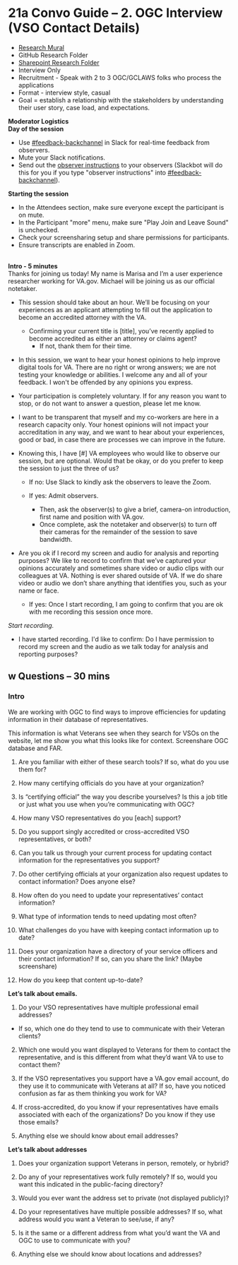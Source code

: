 # 21a Convo Guide – 2. OGC Interview (VSO Contact Details)
&#x20;

- [Research Mural](https://app.mural.co/t/departmentofveteransaffairs9999/m/departmentofveteransaffairs9999/1747745421512/ac1f8973c22f3741f694c3ad5f7df38343e82a2b?sender=u4c8b6076357da42993941037)&#x20;
- GitHub Research Folder
- [Sharepoint Research Folder](https://dvagov.sharepoint.com/:f:/r/sites/vaabdvro/Shared%20Documents/0%20-%20Benefits%20Portfolio%20-%20General/Research%20Recordings%20-%20Veteran-Staff-VSO/2025-06-ARM%20Form21a%20Prototype%20User%20test?csf=1\&web=1\&e=OouQDe)&#x20;
- Interview Only
- Recruitment - Speak with 2 to 3 OGC/GCLAWS folks who process the applications
- Format - interview style, casual
- Goal = establish a relationship with the stakeholders by understanding their user story, case load, and expectations.

****Moderator Logistics**** \
****Day of the session****&#x20;

- Use [#feedback-backchannel](https://dsva.slack.com/messages/C40B45NJK/details/) in Slack for real-time feedback from observers.&#x20;
- Mute your Slack notifications.
- Send out the [observer instructions](https://depo-platform-documentation.scrollhelp.site/research-design/Observer-guidelines.1622311177.html) to your observers (Slackbot will do this for you if you type "observer instructions" into [#feedback-backchannel](https://dsva.slack.com/channels/feedback-backchannel)).

****Starting the session****&#x20;

- In the Attendees section, make sure everyone except the participant is on mute.
- In the Participant "more" menu, make sure "Play Join and Leave Sound" is unchecked.
- Check your screensharing setup and share permissions for participants.
- Ensure transcripts are enabled in Zoom.

\
****Intro - 5 minutes**** \
Thanks for joining us today! My name is Marisa and I’m a user experience researcher working for VA.gov. Michael will be joining us as our official notetaker.

- This session should take about an hour. We’ll be focusing on your experiences as an applicant attempting to fill out the application to become an accredited attorney with the VA.
  - Confirming your current title is \[title], you’ve recently applied to become accredited as either an attorney or claims agent?
    - If not, thank them for their time.

- In this session, we want to hear your honest opinions to help improve digital tools for VA. There are no right or wrong answers; we are not testing your knowledge or abilities. I welcome any and all of your feedback. I won't be offended by any opinions you express.

- Your participation is completely voluntary. If for any reason you want to stop, or do not want to answer a question, please let me know.

- I want to be transparent that myself and my co-workers are here in a research capacity only. Your honest opinions will not impact your accreditation in any way, and we want to hear about your experiences, good or bad, in case there are processes we can improve in the future.

- Knowing this, I have \[#] VA employees who would like to observe our session, but are optional. Would that be okay, or do you prefer to keep the session to just the three of us?

  - If no: Use Slack to kindly ask the observers to leave the Zoom.

  - If yes: Admit observers.

    - Then, ask the observer(s) to give a brief, camera-on introduction, first name and position with VA.gov.
    - Once complete, ask the notetaker and observer(s) to turn off their cameras for the remainder of the session to save bandwidth.

- Are you ok if I record my screen and audio for analysis and reporting purposes? We like to record to confirm that we’ve captured your opinions accurately and sometimes share video or audio clips with our colleagues at VA. Nothing is ever shared outside of VA. If we do share video or audio we don’t share anything that identifies you, such as your name or face.
  - If yes: Once I start recording, I am going to confirm that you are ok with me recording this session once more.

_Start recording._&#x20;

- I have started recording. I'd like to confirm: Do I have permission to record my screen and the audio as we talk today for analysis and reporting purposes?


## **w Questions – 30 mins**&#x20;


### Intro
We are working with OGC to find ways to improve efficiencies for updating information in their database of representatives. 

This information is what Veterans see when they search for VSOs on the website, let me show you what this looks like for context. Screenshare OGC database and FAR.

1. Are you familiar with either of these search tools? If so, what do you use them for?

2. How many certifying officials do you have at your organization?

3. Is “certifying official” the way you describe yourselves? Is this a job title or just what you use when you’re communicating with OGC?
4. How many VSO representatives do you [each] support? 

5. Do you support singly accredited or cross-accredited VSO representatives, or both?

6. Can you talk us through your current process for updating contact information for the representatives you support?

7. Do other certifying officials at your organization also request updates to contact information? Does anyone else? 

8. How often do you need to update your representatives’ contact information?

9. What type of information tends to need updating most often?

10. What challenges do you have with keeping contact information up to date?

11. Does your organization have a directory of your service officers and their contact information?
If so, can you share the link? (Maybe screenshare)

12. How do you keep that content up-to-date?

**Let’s talk about emails.**
1. Do your VSO representatives have multiple professional email addresses? 
- If so, which one do they tend to use to communicate with their Veteran clients? 

2. Which one would you want displayed to Veterans for them to contact the representative, and is this different from what they’d want VA to use to contact them?

3. If the VSO representatives you support have a VA.gov email account, do they use it to communicate with Veterans at all? If so, have you noticed confusion as far as them thinking you work for VA? 

4. If cross-accredited, do you know if your representatives have emails associated with each of the organizations? Do you know if they use those emails?

5. Anything else we should know about email addresses?

**Let’s talk about addresses**
1. Does your organization support Veterans in person, remotely, or hybrid?

2. Do any of your representatives work fully remotely? If so, would you want this indicated in the public-facing directory?

3. Would you ever want the address set to private (not displayed publicly)?

4. Do your representatives have multiple possible addresses? 
If so, what address would you want a Veteran to see/use, if any?

5. Is it the same or a different address from what you’d want the VA and OGC to use to communicate with you?

6. Anything else we should know about locations and addresses?

